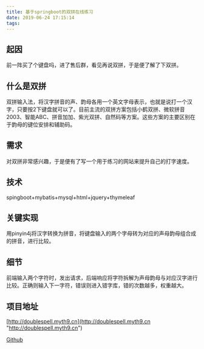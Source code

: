 ```yaml
---
title: 基于springboot的双拼在线练习
date: 2019-06-24 17:15:14
tags:
---
```

## 起因
前一阵买了个键盘吗，进了售后群，看见再说双拼，于是便了解了下双拼。

## 什么是双拼
双拼输入法，将汉字拼音的声、韵母各用一个英文字母表示，也就是说打一个汉字，只要按2下键盘就可以了。目前主流的双拼方案包括小鹤双拼、微软拼音2003、智能ABC、拼音加加、紫光双拼、自然码等方案。这些方案的主要区别在于韵母的键位安排和辅助码。

## 需求
对双拼非常感兴趣，于是便有了写一个用于练习的网站来提升自己的打字速度。

## 技术
spingboot+mybatis+mysql+html+jquery+thymeleaf

## 关键实现
用pinyin4j将汉字转换为拼音，将键盘输入的两个字母转为对应的声母韵母组合成的拼音，进行比较。

## 细节
前端输入两个字符时，发出请求，后端响应将字符拆解为声母韵母与对应汉字进行比较。正确则输入下一字符，错误则进入错字库，错的次数越多，权重越大。

## 项目地址

[http://doublespell.myth9.cn](http://doublespell.myth9.cn "http://doublespell.myth9.cn")

[Github](https://github.com/myth984/double_spell "Github")